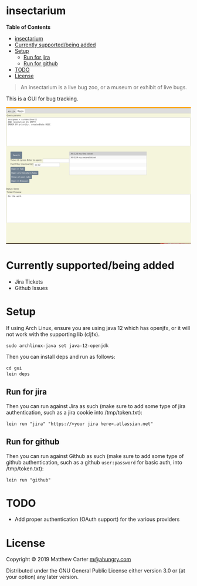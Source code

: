 # insectarium

<!-- markdown-toc start - Don't edit this section. Run M-x markdown-toc-refresh-toc -->
**Table of Contents**

- [insectarium](#insectarium)
- [Currently supported/being added](#currently-supportedbeing-added)
- [Setup](#setup)
    - [Run for jira](#run-for-jira)
    - [Run for github](#run-for-github)
- [TODO](#todo)
- [License](#license)

<!-- markdown-toc end -->


> An insectarium is a live bug zoo, or a museum or exhibit of live bugs.

This is a GUI for bug tracking.

![insectarium](https://github.com/ahungry/insectarium/blob/master/insectarium.png)

# Currently supported/being added

- Jira Tickets
- Github Issues

# Setup

If using Arch Linux, ensure you are using java 12 which has openjfx,
or it will not work with the supporting lib (cljfx).

```
sudo archlinux-java set java-12-openjdk
```

Then you can install deps and run as follows:

```
cd gui
lein deps
```

## Run for jira

Then you can run against Jira as such (make sure to add some type of
jira authentication, such as a jira cookie into /tmp/token.txt):

```
lein run "jira" "https://<your jira here>.atlassian.net"
```

## Run for github

Then you can run against Github as such (make sure to add some type of
github authentication, such as a github `user:password` for basic auth, into /tmp/token.txt):

```
lein run "github"
```

# TODO

- Add proper authentication (OAuth support) for the various providers

# License

Copyright © 2019 Matthew Carter <m@ahungry.com>

Distributed under the GNU General Public License either version 3.0 or (at
your option) any later version.
